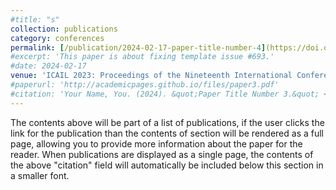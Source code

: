 ```yaml
---
#title: "s"
collection: publications
category: conferences
permalink: [/publication/2024-02-17-paper-title-number-4](https://doi.org/10.1145/3594536.359513)
#excerpt: 'This paper is about fixing template issue #693.'
#date: 2024-02-17
venue: 'ICAIL 2023: Proceedings of the Nineteenth International Conference on Artificial Intelligence and Law', ACM, 2023.
#paperurl: 'http://academicpages.github.io/files/paper3.pdf'
#citation: 'Your Name, You. (2024). &quot;Paper Title Number 3.&quot; <i>GitHub Journal of Bugs</i>. 1(3).'
---
```


The contents above will be part of a list of publications, if the user clicks the link for the publication than the contents of section will be rendered as a full page, allowing you to provide more information about the paper for the reader. When publications are displayed as a single page, the contents of the above "citation" field will automatically be included below this section in a smaller font.
